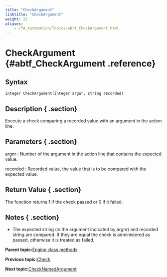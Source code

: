 ```yaml
--- 
title: "CheckArgument"
linktitle: "CheckArgument"
weight: 22
aliases: 
    - /TA_Automation/Topics/abtf_CheckArgument.html
---
```

# CheckArgument {#abtf_CheckArgument .reference}

## Syntax

`integer CheckArgument(integer argnr, string recorded)`

## Description { .section}

Execute a check comparing a recorded value with an argument in the action line.

## Parameters { .section}

argnr
:   Number of the argument in the action line that contains the expected value.

recorded
:   Recorded value, the value that is to be compared with the expected value.

## Return Value { .section}

The function returns 1 if the check passed or 0 if it failed.

## Notes { .section}

-   The expected string \(in the argument indicated by argnr\) and recorded string are compared. If they are equal the check is administered as passed, otherwise it is treated as failed.

**Parent topic:**[Engine class methods](../../TA_Automation/Topics/abtf_Engine_classes.html)

**Previous topic:**[Check](../../TA_Automation/Topics/abtf_Check.html)

**Next topic:**[CheckNamedArgument](../../TA_Automation/Topics/abtf_CheckNamedArgument.html)

